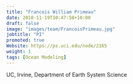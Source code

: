 ```yaml
---
title: "Francois William Primeau"
date: 2018-11-19T10:47:58+10:00
draft: false
image: "images/team/FrancoisPrimeau.jpg"
jobtitle: "PI"
promoted: true
Website: https://ps.uci.edu/node/2165
weight: 1
tags: [Ocean Modeling]
---
```



UC, Irvine, Department of Earth System Science
